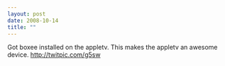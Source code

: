 ```yaml
---
layout: post
date: 2008-10-14
title: ""
---
```

Got boxee installed on the appletv. This makes the appletv an awesome device. http://twitpic.com/g5sw